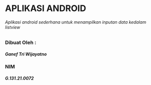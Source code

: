 # APLIKASI ANDROID
###### Aplikasi android sederhana untuk menampilkan inputan data kedalam listview

### Dibuat Oleh :
##### Ganef Tri Wijayatno
### NIM
##### G.131.21.0072
